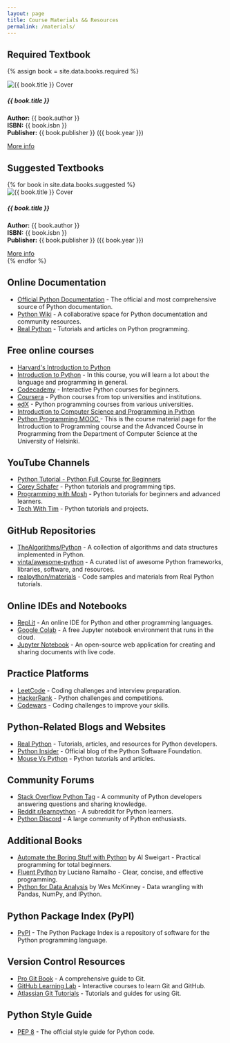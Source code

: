 ```yaml
---
layout: page
title: Course Materials && Resources
permalink: /materials/
---
```



## Required Textbook
   {% assign book = site.data.books.required %}
   <div class="card mb-3">
     <div class="row g-0">
       <div class="col-md-4">
         <img src="{{ book.image | relative_url }}" class="img-fluid rounded-start" alt="{{ book.title }} Cover">
       </div>
       <div class="col-md-8">
         <div class="card-body">
           <h5 class="card-title">{{ book.title }}</h5>
           <p class="card-text">
             <strong>Author:</strong> {{ book.author }}<br>
             <strong>ISBN:</strong> {{ book.isbn }}<br>
             <strong>Publisher:</strong> {{ book.publisher }} ({{ book.year }})
           </p>
           <a href="{{ book.link }}" class="btn btn-primary">More info</a>
         </div>
       </div>
     </div>
   </div>

## Suggested Textbooks
   
<div class="card mb-3">
   {% for book in site.data.books.suggested %}
    <div class="row g-0">
       <div class="col-md-4">
         <img src="{{ book.image | relative_url }}" class="img-fluid rounded-start" alt="{{ book.title }} Cover">
       </div>
       <div class="col-md-8">
         <div class="card-body">
           <h5 class="card-title">{{ book.title }}</h5>
           <p class="card-text">
             <strong>Author:</strong> {{ book.author }}<br>
             <strong>ISBN:</strong> {{ book.isbn }}<br>
             <strong>Publisher:</strong> {{ book.publisher }} ({{ book.year }})
           </p>
           <a href="{{ book.link }}" class="btn btn-primary">More info</a>
         </div>
       </div>
     </div>
   {% endfor %}
   </div>

## Online Documentation

- [Official Python Documentation](https://docs.python.org/3/) - The official and most comprehensive source of Python documentation.
- [Python Wiki](https://wiki.python.org/moin/) - A collaborative space for Python documentation and community resources.
- [Real Python](https://realpython.com/) - Tutorials and articles on Python programming.

## Free online courses 
- [Harvard's Introduction to Python](https://cs50.harvard.edu/python/2022/)
- [Introduction to Python](https://profound.academy/python-introduction) - In this course, you will learn a lot about the language and programming in general.
- [Codecademy](https://www.codecademy.com/learn/learn-python-3) - Interactive Python courses for beginners.
- [Coursera](https://www.coursera.org/courses?query=python) - Python courses from top universities and institutions.
- [edX](https://www.edx.org/learn/python) - Python programming courses from various universities.
- [Introduction to Computer Science and Programming in Python](https://ocw.mit.edu/courses/6-0001-introduction-to-computer-science-and-programming-in-python-fall-2016/)
- [Python Programming MOOC ](https://programming-24.mooc.fi/) - This is the course material page for the Introduction to Programming course and the Advanced Course in Programming from the Department of Computer Science at the University of Helsinki.

## YouTube Channels
- [Python Tutorial - Python Full Course for Beginners](https://youtu.be/_uQrJ0TkZlc?si=BXzavVfLhGLTD5jS)
- [Corey Schafer](https://www.youtube.com/user/schafer5) - Python tutorials and programming tips.
- [Programming with Mosh](https://www.youtube.com/user/programmingwithmosh) - Python tutorials for beginners and advanced learners.
- [Tech With Tim](https://www.youtube.com/channel/UC4JX40jDee_tINbkjycV4Sg) - Python tutorials and projects.

## GitHub Repositories

- [TheAlgorithms/Python](https://github.com/TheAlgorithms/Python) - A collection of algorithms and data structures implemented in Python.
- [vinta/awesome-python](https://github.com/vinta/awesome-python) - A curated list of awesome Python frameworks, libraries, software, and resources.
- [realpython/materials](https://github.com/realpython/materials) - Code samples and materials from Real Python tutorials.

## Online IDEs and Notebooks

- [Repl.it](https://repl.it/~) - An online IDE for Python and other programming languages.
- [Google Colab](https://colab.research.google.com/) - A free Jupyter notebook environment that runs in the cloud.
- [Jupyter Notebook](https://jupyter.org/) - An open-source web application for creating and sharing documents with live code.

## Practice Platforms

- [LeetCode](https://leetcode.com/) - Coding challenges and interview preparation.
- [HackerRank](https://www.hackerrank.com/domains/tutorials/10-days-of-python) - Python challenges and competitions.
- [Codewars](https://www.codewars.com/) - Coding challenges to improve your skills.

## Python-Related Blogs and Websites

- [Real Python](https://realpython.com/) - Tutorials, articles, and resources for Python developers.
- [Python Insider](https://blog.python.org/) - Official blog of the Python Software Foundation.
- [Mouse Vs Python](https://www.blog.pythonlibrary.org/) - Python tutorials and articles.

## Community Forums

- [Stack Overflow Python Tag](https://stackoverflow.com/questions/tagged/python) - A community of Python developers answering questions and sharing knowledge.
- [Reddit r/learnpython](https://www.reddit.com/r/learnpython/) - A subreddit for Python learners.
- [Python Discord](https://pythondiscord.com/) - A large community of Python enthusiasts.

## Additional Books

- [Automate the Boring Stuff with Python](https://automatetheboringstuff.com/) by Al Sweigart - Practical programming for total beginners.
- [Fluent Python](https://www.oreilly.com/library/view/fluent-python/9781491946237/) by Luciano Ramalho - Clear, concise, and effective programming.
- [Python for Data Analysis](https://www.oreilly.com/library/view/python-for-data/9781491957653/) by Wes McKinney - Data wrangling with Pandas, NumPy, and IPython.

## Python Package Index (PyPI)

- [PyPI](https://pypi.org/) - The Python Package Index is a repository of software for the Python programming language.

## Version Control Resources

- [Pro Git Book](https://git-scm.com/book/en/v2) - A comprehensive guide to Git.
- [GitHub Learning Lab](https://lab.github.com/) - Interactive courses to learn Git and GitHub.
- [Atlassian Git Tutorials](https://www.atlassian.com/git/tutorials) - Tutorials and guides for using Git.

## Python Style Guide

- [PEP 8](https://www.python.org/dev/peps/pep-0008/) - The official style guide for Python code.